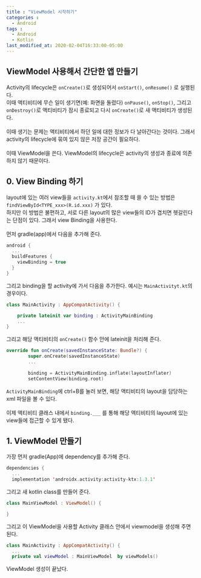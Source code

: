 ```yaml
---
title : "ViewModel 시작하기"
categories : 
  - Android
tags :
  - Android 
  - Kotlin
last_modified_at: 2020-02-04T16:33:00-05:00
---
```



## ViewModel 사용해서 간단한 앱 만들기

Activity의 lifecycle은 ```onCreate()```로 생성되어서 ```onStart()```, ```onResume()``` 로 실행된다. <br />
이때 액티비티에 무슨 일이 생기면(예: 화면을 돌렸다) ```onPause()```, ```onStop()```, 그리고 ```onDestroy()```로 액티비티가 잠시 종료되고 다시 ```onCreate()```로 새 액티비티가 생성된다. <br /><br />
이때 생기는 문제는 액티비티에서 하던 일에 대한 정보가 다 날아간다는 것이다. 그래서 activity의 lifecycle에 묶여 있지 않은 저장 공간이 필요하다. <br /><br />
이때 ViewModel을 쓴다. ViewModel의 lifecycle은 activity의 생성과 종료에 의존하지 않기 때문이다. <br />

## 0. View Binding 하기
layout에 있는 여러 view들을 ```activity.kt```에서 참조할 때 쓸 수 있는 방법은 ```findViewById<TYPE_xxx>(R.id.xxx)``` 가 있다. <br />
하지만 이 방법은 불편하고, 서로 다른 layout의 많은 view들의 ID가 겹치면 헷갈린다는 단점이 있다. 그래서 view Binding을 사용한다.  <br /><br />
먼저 gradle(app)에서 다음을 추가해 준다.
```kotlin
android {
  ...
  buildFeatures {
    viewBinding = true
  }
}
```
그리고 binding을 할 activity에 가서 다음을 추가한다. 예시는 ```MainActivityt.kt```의 경우이다.
```kotlin
class MainActivity : AppCompatActivity() {

    private lateinit var binding : ActivityMainBinding
    ...
}
```
그리고 해당 액티비티의 ```onCreate()``` 함수 안에 lateinit을 처리해 준다.
```kotlin
override fun onCreate(savedInstanceState: Bundle?) {
        super.onCreate(savedInstanceState)
        ...
        
        binding = ActivityMainBinding.inflate(layoutInflater)
        setContentView(binding.root)
```
```ActivityMainBinding```에 ctrl+B를 눌러 보면, 해당 액티비티의 layout을 담당하는 xml 파일을 볼 수 있다. <br /><br />
이제 액티비티 클래스 내에서 ```binding.___``` 를 통해 해당 액티비티의 layout에 있는 view들에 접근할 수 있게 됐다.
## 1. ViewModel 만들기
가장 먼저 gradle(App)에 dependency를 추가해 준다.
```kotlin
dependencies {
  ...
  implementation 'androidx.activity:activity-ktx:1.3.1'
```
그리고 새 kotlin class를 만들어 준다. 
```kotlin
class MainViewModel : ViewModel() {

}
```
그리고 이 ViewModel을 사용할 Activity 클래스 안에서 viewmodel을 생성해 주면 된다.
```kotlin
class MainActivity : AppCompatActivity() {
  ...
  private val viewModel : MainViewModel  by viewModels()
```
ViewModel 생성이 끝났다. <br />

